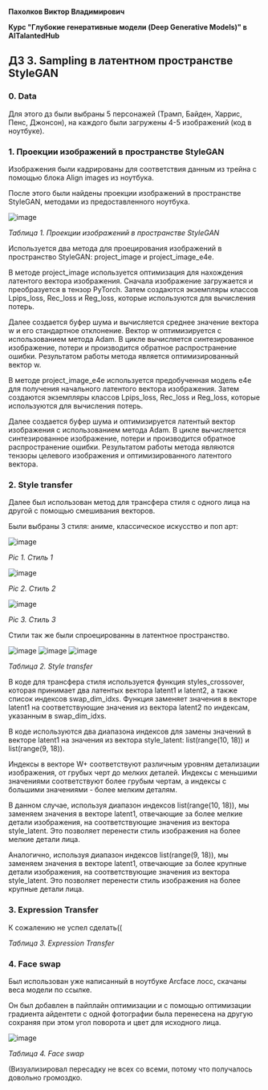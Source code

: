 **Пахолков Виктор Владимирович**

**Курс "Глубокие генеративные модели (Deep Generative Models)" в AITalantedHub**


## ДЗ 3. Sampling в латентном пространстве StyleGAN

### 0. Data

Для этого дз были выбраны 5 персонажей (Трамп, Байден, Харрис, Пенс, Джонсон), на каждого были загружены 4-5 изображений (код в ноутбуке).

### 1. Проекции изображений в пространстве StyleGAN

Изображения были кадрированы для соответствия данным из трейна с помощью блока Align images из ноутбука.

После этого были найдены проекции изображений в пространстве StyleGAN, методами из предоставленного ноутбука.

![image](https://github.com/victorpakholkov/deep_generative_models_itmo_course/assets/56613496/f4cbe0be-9b17-4c11-ac35-1ba726ec6af0)

*Таблица 1. Проекции изображений в пространстве StyleGAN*

Используется два метода для проецирования изображений в пространство StyleGAN: project_image и project_image_e4e.

В методе project_image используется оптимизация для нахождения латентого вектора изображения. Сначала изображение загружается и преобразуется в тензор PyTorch. Затем создаются экземпляры классов Lpips_loss, Rec_loss и Reg_loss, которые используются для вычисления потерь.

Далее создается буфер шума и вычисляется среднее значение вектора w и его стандартное отклонение. Вектор w оптимизируется с использованием метода Adam. В цикле вычисляется синтезированное изображение, потери и производится обратное распространение ошибки. Результатом работы метода является оптимизированный вектор w.

В методе project_image_e4e используется предобученная модель e4e для получения начального латентого вектора изображения. Затем создаются экземпляры классов Lpips_loss, Rec_loss и Reg_loss, которые используются для вычисления потерь.

Далее создается буфер шума и оптимизируется латентый вектор изображения с использованием метода Adam. В цикле вычисляется синтезированное изображение, потери и производится обратное распространение ошибки. Результатом работы метода являются тензоры целевого изображения и оптимизированного латентого вектора.

### 2. Style transfer

Далее был использован метод для трансфера стиля с одного лица на другой с помощью смешивания векторов.

Были выбраны 3 стиля: аниме, классическое искусство и поп арт:

![image](https://github.com/victorpakholkov/deep_generative_models_itmo_course/assets/56613496/68455776-0872-49b5-9252-638bdb4ab02e)

*Pic 1. Cтиль 1*

![image](https://github.com/victorpakholkov/deep_generative_models_itmo_course/assets/56613496/b299fe6f-eaa4-42b8-b547-bc8910f46e7f)

*Pic 2. Стиль 2*

![image](https://github.com/victorpakholkov/deep_generative_models_itmo_course/assets/56613496/9b6ab492-59bc-4243-b9ea-95fa15225c67)

*Pic 3. Стиль 3*

Стили так же были спроецированны в латентное пространство.


![image](https://github.com/victorpakholkov/deep_generative_models_itmo_course/assets/56613496/79fc504a-a89a-4c98-9b08-e82fadf7c33d)
![image](https://github.com/victorpakholkov/deep_generative_models_itmo_course/assets/56613496/d0a6394a-b046-4da1-b5d9-4632290e2ad2)
![image](https://github.com/victorpakholkov/deep_generative_models_itmo_course/assets/56613496/21771115-bb45-4fd5-acc8-01a7418c4a69)

*Таблица 2. Style transfer*


В коде для трансфера стиля используется функция styles_crossover, которая принимает два латентых вектора latent1 и latent2, а также список индексов swap_dim_idxs. Функция заменяет значения в векторе latent1 на соответствующие значения из вектора latent2 по индексам, указанным в swap_dim_idxs.

В коде используются два диапазона индексов для замены значений в векторе latent1 на значения из вектора style_latent: list(range(10, 18)) и list(range(9, 18)).

Индексы в векторе W+ соответствуют различным уровням детализации изображения, от грубых черт до мелких деталей. Индексы с меньшими значениями соответствуют более грубым чертам, а индексы с большими значениями - более мелким деталям.

В данном случае, используя диапазон индексов list(range(10, 18)), мы заменяем значения в векторе latent1, отвечающие за более мелкие детали изображения, на соответствующие значения из вектора style_latent. Это позволяет перенести стиль изображения на более мелкие детали лица.

Аналогично, используя диапазон индексов list(range(9, 18)), мы заменяем значения в векторе latent1, отвечающие за более крупные детали изображения, на соответствующие значения из вектора style_latent. Это позволяет перенести стиль изображения на более крупные детали лица.

### 3. Expression Transfer

К сожалению не успел сделать(( 

*Таблица 3. Expression Transfer*



### 4. Face swap

Был использован уже написанный в ноутбуке Arcface лосс, скачаны веса модели по ссылке.

Он был добавлен в пайплайн оптимизации и с помощью оптимизации градиента айдентети с одной фотографии была перенесена на другую сохраняя при этом угол поворота и цвет для исходного лица.

![image](https://github.com/victorpakholkov/deep_generative_models_itmo_course/assets/56613496/76c3d3b7-31cd-4676-9d9f-20e7d3c889c1)


*Таблица 4. Face swap*

(Визуализировал пересадку не всех со всеми, потому что получалось довольно громоздко.

